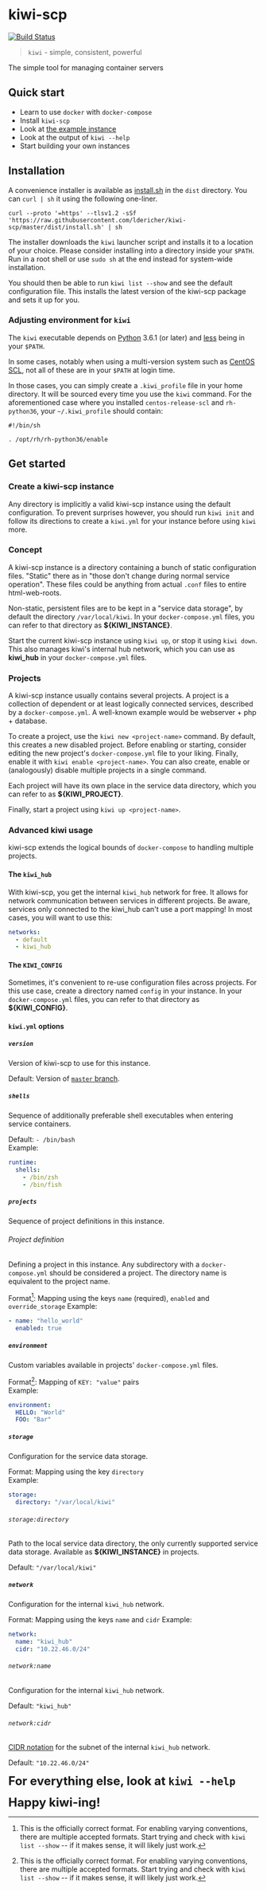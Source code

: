 # kiwi-scp

[![Build Status](https://github.drone.yavook.de/api/badges/ldericher/kiwi-scp/status.svg)](https://github.drone.yavook.de/ldericher/kiwi-scp)

> `kiwi` - simple, consistent, powerful

The simple tool for managing container servers


## Quick start

- Learn to use `docker` with `docker-compose`
- Install `kiwi-scp`
- Look at [the example instance](./example)
- Look at the output of `kiwi --help`
- Start building your own instances


## Installation

A convenience installer is available as [install.sh](./dist/install.sh) in the `dist` directory.
You can `curl | sh` it using the following one-liner.

```shell script
curl --proto '=https' --tlsv1.2 -sSf 'https://raw.githubusercontent.com/ldericher/kiwi-scp/master/dist/install.sh' | sh
```

The installer downloads the `kiwi` launcher script and installs it to a location of your choice.
Please consider installing into a directory inside your `$PATH`.
Run in a root shell or use `sudo sh` at the end instead for system-wide installation.

You should then be able to run `kiwi list --show` and see the default configuration file.
This installs the latest version of the kiwi-scp package and sets it up for you.


### Adjusting environment for `kiwi`

The `kiwi` executable depends on [Python](https://www.python.org/) 3.6.1 (or later) and 
[less](http://www.greenwoodsoftware.com/less/) being in your `$PATH`.

In some cases, notably when using a multi-version system such as
[CentOS SCL](https://wiki.centos.org/AdditionalResources/Repositories/SCL), not all of these are in your `$PATH`
at login time.

In those cases, you can simply create a `.kiwi_profile` file in your home directory.
It will be sourced every time you use the `kiwi` command.
For the aforementioned case where you installed `centos-release-scl` and `rh-python36`, your `~/.kiwi_profile` should contain:

```shell script
#!/bin/sh

. /opt/rh/rh-python36/enable
```


## Get started

### Create a kiwi-scp instance

Any directory is implicitly a valid kiwi-scp instance using the default configuration.
To prevent surprises however, you should run `kiwi init` and follow its directions to create a `kiwi.yml` for your instance before using `kiwi` more.


### Concept

A kiwi-scp instance is a directory containing a bunch of static configuration files.
"Static" there as in "those don't change during normal service operation".
These files  could be anything from actual `.conf` files to entire html-web-roots.

Non-static, persistent files are to be kept in a "service data storage", by default the directory `/var/local/kiwi`.
In your `docker-compose.yml` files, you can refer to that directory as **${KIWI_INSTANCE}**.

Start the current kiwi-scp instance using `kiwi up`, or stop it using `kiwi down`.
This also manages kiwi's internal hub network, which you can use as **kiwi_hub** in your `docker-compose.yml` files.


### Projects

A kiwi-scp instance usually contains several projects.
A project is a collection of dependent or at least logically connected services, described by a `docker-compose.yml`.
A well-known example would be webserver + php + database.

To create a project, use the `kiwi new <project-name>` command.
By default, this creates a new disabled project.
Before enabling or starting, consider editing the new project's `docker-compose.yml` file to your liking.
Finally, enable it with `kiwi enable <project-name>`.
You can also create, enable or (analogously) disable multiple projects in a single command.

Each project will have its own place in the service data directory, which you can refer to as **${KIWI_PROJECT}**.

Finally, start a project using `kiwi up <project-name>`.


### Advanced kiwi usage

kiwi-scp extends the logical bounds of `docker-compose` to handling multiple projects.


#### The `kiwi_hub`

With kiwi-scp, you get the internal `kiwi_hub` network for free.
It allows for network communication between services in different projects.
Be aware, services only connected to the kiwi_hub can't use a port mapping!
In most cases, you will want to use this:

```yaml
networks:
  - default
  - kiwi_hub
```


#### The `KIWI_CONFIG` 

Sometimes, it's convenient to re-use configuration files across projects.
For this use case, create a directory named `config` in your instance.
In your `docker-compose.yml` files, you can refer to that directory as **${KIWI_CONFIG}**.


#### `kiwi.yml` options

##### `version`
Version of kiwi-scp to use for this instance.

Default: Version of [`master` branch](https://github.com/ldericher/kiwi-scp/tree/master).

##### `shells`
Sequence of additionally preferable shell executables when entering service containers.

Default: `- /bin/bash`  
Example:

```yaml
runtime:
  shells:
    - /bin/zsh
    - /bin/fish
```

##### `projects`
Sequence of project definitions in this instance.

###### Project definition
Defining a project in this instance. Any subdirectory with a `docker-compose.yml` should be considered a project. The directory name is equivalent to the project name.

Format[^1]: Mapping using the keys `name` (required), `enabled` and `override_storage`
Example:

```yaml
- name: "hello_world"
  enabled: true
```

##### `environment`
Custom variables available in projects' `docker-compose.yml` files.

Format[^1]: Mapping of `KEY: "value"` pairs  
Example:

```yaml
environment:
  HELLO: "World"
  FOO: "Bar"
```

##### `storage`
Configuration for the service data storage.

Format: Mapping using the key `directory`  
Example:

```yaml
storage:
  directory: "/var/local/kiwi"
```

###### `storage:directory`
Path to the local service data directory, the only currently supported service data storage. 
Available as **${KIWI_INSTANCE}** in projects.

Default: `"/var/local/kiwi"`


##### `network`
Configuration for the internal `kiwi_hub` network.

Format: Mapping using the keys `name` and `cidr`
Example:

```yaml
network:
  name: "kiwi_hub"
  cidr: "10.22.46.0/24"
```

###### `network:name`
Configuration for the internal `kiwi_hub` network.

Default: `"kiwi_hub"`

###### `network:cidr`
[CIDR notation](https://en.wikipedia.org/wiki/Classless_Inter-Domain_Routing#IPv4_CIDR_blocks) for the subnet of the internal `kiwi_hub` network.

Default: `"10.22.46.0/24"`

<font size="5">**For everything else, look at `kiwi --help`**

**Happy kiwi-ing!**</font>

[^1]: This is the officially correct format. For enabling varying conventions, there are multiple accepted formats. Start trying and check with `kiwi list --show` -- if it makes sense, it will likely just work.
